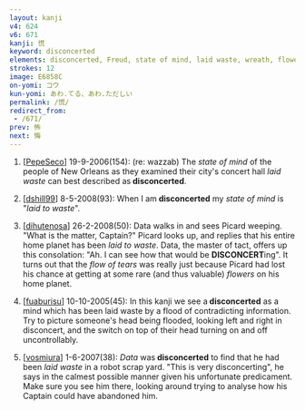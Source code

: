 ```yaml
---
layout: kanji
v4: 624
v6: 671
kanji: 慌
keyword: disconcerted
elements: disconcerted, Freud, state of mind, laid waste, wreath, flowers, deceased, perish, top hat, fishhook, stream, flood
strokes: 12
image: E6858C
on-yomi: コウ
kun-yomi: あわ.てる、あわ.ただしい
permalink: /慌/
redirect_from:
 - /671/
prev: 怖
next: 悔
---
```


1) [<a href="http://kanji.koohii.com/profile/PepeSeco">PepeSeco</a>] 19-9-2006(154): (re: wazzab) The <em>state of mind</em> of the people of New Orleans as they examined their city&#039;s concert hall <em>laid waste</em> can best described as<strong> disconcerted</strong>.

2) [<a href="http://kanji.koohii.com/profile/dshill99">dshill99</a>] 8-5-2008(93): When I am<strong> disconcerted</strong> my <em>state of mind</em> is &quot;<em>laid to waste</em>&quot;.

3) [<a href="http://kanji.koohii.com/profile/dihutenosa">dihutenosa</a>] 26-2-2008(50): Data walks in and sees Picard weeping. &quot;What is the matter, Captain?&quot; Picard looks up, and replies that his entire home planet has been <em>laid to waste</em>. Data, the master of tact, offers up this consolation: &quot;Ah. I can see how that would be <strong>DISCONCERT</strong>ing&quot;. It turns out that the <em>flow of tears</em> was really just because Picard had lost his chance at getting at some rare (and thus valuable) <em>flowers</em> on his home planet.

4) [<a href="http://kanji.koohii.com/profile/fuaburisu">fuaburisu</a>] 10-10-2005(45): In this kanji we see a<strong> disconcerted</strong> as a mind which has been laid waste by a flood of contradicting information. Try to picture someone&#039;s head being flooded, looking left and right in disconcert, and the switch on top of their head turning on and off uncontrollably.

5) [<a href="http://kanji.koohii.com/profile/vosmiura">vosmiura</a>] 1-6-2007(38): <em>Data</em> was<strong> disconcerted</strong> to find that he had been <em>laid waste</em> in a robot scrap yard. &quot;This is very disconcerting&quot;, he says in the calmest possible manner given his unfortunate predicament. Make sure you see him there, looking around trying to analyse how his Captain could have abandoned him.

